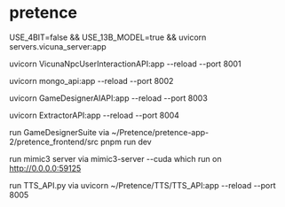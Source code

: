 # pretence

  USE_4BIT=false && USE_13B_MODEL=true && uvicorn servers.vicuna_server:app

  uvicorn VicunaNpcUserInteractionAPI:app --reload --port 8001
  
  uvicorn mongo_api:app --reload --port 8002
  
  uvicorn GameDesignerAIAPI:app --reload --port 8003
  
  uvicorn ExtractorAPI:app --reload --port 8004

  run GameDesignerSuite via ~/Pretence/pretence-app-2/pretence_frontend/src pnpm run dev

  run mimic3 server via mimic3-server --cuda which run on http://0.0.0.0:59125

  run TTS_API.py via uvicorn ~/Pretence/TTS/TTS_API:app --reload --port 8005

  
